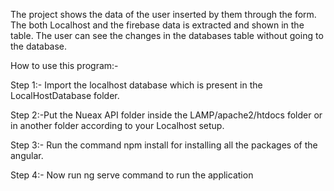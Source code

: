 The project shows the data of the user inserted by them through the form.
The both Localhost and the firebase data is extracted and shown in the table.
The user can see the changes in the databases table without going to the database.

How to use this program:-

Step 1:- Import the localhost database which is present in the LocalHostDatabase folder.

Step 2:-Put the Nueax API folder inside the LAMP/apache2/htdocs folder or in another folder according to your Localhost setup.

Step 3:- Run the command npm install for installing all the packages of the angular.

Step 4:- Now run ng serve command to run the application
